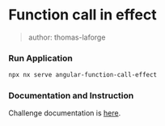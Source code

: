 # Function call in effect

> author: thomas-laforge

### Run Application

```bash
npx nx serve angular-function-call-effect
```

### Documentation and Instruction

Challenge documentation is [here](https://angular-challenges.vercel.app/challenges/angular/51-function-call-effect/).

